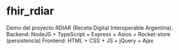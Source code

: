 # fhir_rdiar
Demo del proyecto RDIAR (Receta Digital Interoperable Argentina).
Backend: 
NodeJS + TypeScript + Express + Axios + Rocket-store (persistencia)
Frontend:
HTML + CSS + JS + jQuery + Ajax
